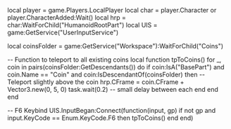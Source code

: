 local player = game.Players.LocalPlayer
local char = player.Character or player.CharacterAdded:Wait()
local hrp = char:WaitForChild("HumanoidRootPart")
local UIS = game:GetService("UserInputService")

local coinsFolder = game:GetService("Workspace"):WaitForChild("Coins")

-- Function to teleport to all existing coins
local function tpToCoins()
    for _, coin in pairs(coinsFolder:GetDescendants()) do
        if coin:IsA("BasePart") and coin.Name == "Coin" and coin:IsDescendantOf(coinsFolder) then
            -- Teleport slightly above the coin
            hrp.CFrame = coin.CFrame + Vector3.new(0, 5, 0)
            task.wait(0.2) -- small delay between each
        end
    end
end

-- F6 Keybind
UIS.InputBegan:Connect(function(input, gp)
    if not gp and input.KeyCode == Enum.KeyCode.F6 then
        tpToCoins()
    end
end)
